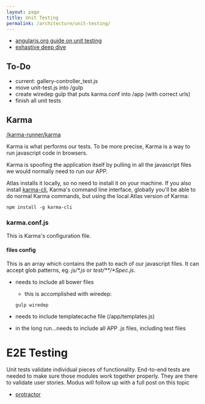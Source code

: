 ```yaml
---
layout: page
title: Unit Testing
permalink: /architecture/unit-testing/
---
```


* [angularjs.org guide on unit testing](https://docs.angularjs.org/guide/unit-testing)
* [exhastive deep dive](http://quickleft.com/blog/angularjs-unit-testing-for-real-though)

## To-Do
* current: gallery-controller_test.js
* move unit-test.js into /gulp
* create wiredep gulp that puts karma.conf into /app (with correct urls)
* finish all unit tests


## Karma

[/karma-runner/karma](https://github.com/karma-runner/karma)

Karma is what performs our tests. To be more precise, Karma is a way to run javascript code in browsers.

Karma is spoofing the application itself by pulling in all the javascript files we would normally need to run our APP.

Atlas installs it locally, so no need to install it on your machine. If you also install [karma-cli](https://github.com/karma-runner/karma-cli), Karma's command line interface, globally you'll be able to do normal Karma commands, but using the local Atlas version of Karma:

```npm install -g karma-cli```

### karma.conf.js

This is Karma's configuration file.

#### files config

This is an array which contains the path to each of our javascript files. It can accept glob patterns, eg. *js/\*.js* or *test/\*\*/\*Spec.js*.

* needs to include all bower files
	* this is accomplished with wiredep:
	
	```gulp wiredep```
* needs to include templatecache file (/app/templates.js)
* in the long run...needs to include all APP .js files, including test files




# E2E Testing
Unit tests validate individual pieces of functionality. End-to-end tests are needed to make sure those modules work together properly. They are there to validate user stories. Modus will follow up with a full post on this topic

* [protractor](https://github.com/angular/protractor)
